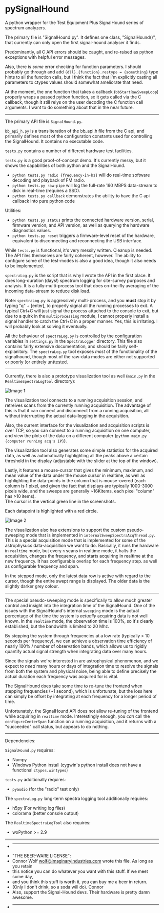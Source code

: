 pySignalHound
=============

A python wrapper for the Test Equipment Plus SignalHound series of spectrum analyzers.


The primary file is "SignalHound.py". It defines one class, "SignalHound()", that currently can only open the first signal-hound analyser it finds.

Predominantly, all C API errors should be caught, and re-raised as python exceptions with helpful error messages.

Also, there is *some* error checking for function parameters. I should probably go through and add `{dll}.{function}.restype = {something}` type hints to all the function calls, but I think the fact that I'm explicitly casting all parameters to ctypes values should somewhat ameliorate that need.

At the moment, the one function that takes a callback (`bbStartRawSweepLoop`) properly wraps a passed python function, so it gets called via the C callback,
though it still relys on the user decoding the C function call arguments. I want to do something about that in the near future.



---

The primary API file is `SignalHound.py`.

`bb_api_h.py` is a transliteration of the bb_api.h file from the C api, and primarily defines most of the configuration constants used for controlling the SignalHound. It contains no executable code.

`tests.py` contains a number of different hardware test facilities.

`tests.py` is a good proof-of-concept demo. It's currently messy, but it shows the capabilities of both python and the SignalHound.

 - `python tests.py radio {frequency-in-hz}` will do real-time software decoding and playback of FM radio.
 - `python tests.py raw-pipe` will log the full-rate 160 MBPS data-stream to disk in real-time (requires a SSD).
 - `python tests.py callback` demonstrates the ability to have the C api callback into pure python code

 Utilities:
 - `python tests.py status` prints the connected hardware version, serial, firmware version, and API version, as well as querying the hardware diagnostics values.
 - `python tests.py reset` triggers a firmware-level reset of the hardware, equivalent to disconnecting and reconnecting the USB interface.

While `tests.py` is functional, it's very messily written. Cleanup is needed. The API files themselves are fairly coherent, however.
The ability to configure some of the test-modes is also a good idea, though it also needs to be implemented.

`spectraLog.py` is the script that is why I wrote the API in the first place. It does long-duration (days!) spectrum logging for site-survey purposes and analysis. It is a fully-multi-process tool that does on-the-fly averaging of the incoming data-stream to reduce disk load.

Note: `spectraLog.py` is aggressively multi-process, and you **must** stop it by typing "q" + \[enter\], to properly signal all the running processes to exit. A typical Ctrl+C will just signal the process attached to the console to exit, but due to a quirk in the `multiprocessing` module, I cannot properly install a signal handler to catch the Ctrl+C in a proper manner. Yes, this is irritating. I will probably look at solving it eventually.

All the behaviour of `spectraLog.py` is controlled by the configuration variables in `settings.py` in the `SpectraLogger` directory. This file also contains fairly extensive documentation, and should be fairly self-explanitory. The `spectraLog.py` tool exposes *most* of the functionality of the signalhound, though most of the raw-data modes are either not supported or poorly (or entirely un)tested.


---

Currently, there is also a prototype visualization tool as well (`main.py` in the `RealtimeSpectraLogTool` directory):

![Image 1](http://fake-name.github.io/pySignalHound/img/Demo1.png)

The visualization tool connects to a running acquisition session, and retreives scans from the currently running acquisition. The advantage of this is that it can connect and disconnect from a running acquisition, all without interrupting the actual data-logging in the acquisition.   

Also, the current interface for the visualization and acquisition scripts is over TCP, so you can connect to a running acquisition on one computer, and view the plots of the data on a different computer (`python main.py {computer running acq's IP}`).

The visualization tool also generates some simple statistics for the  acquired data, as well as automatically highlighting all the peaks above a certain threshold in the display (adjustable with the slider at the top of the window).

Lastly, it features a mouse-cursor that gives the minimum, maximum, and mean value of the data under the mouse cursor in realtime, as well as highlighting the data-points in the column that is mouse-overed (each column is 1 pixel, and given the fact that displays are typically 1000-3000 pixels wide, and the sweeps are generally ~16Kitems, each pixel "column" has >10 items).  
The cursor is the vertical green line in the screenshots.

Each datapoint is highlighted with a red circle. 

![Image 2](http://fake-name.github.io/pySignalHound/img/Demo2.png)

The visualization also has extensions to support the custom pseudo-sweeping mode that is implemented in `internalSweepSpectraAcqThread.py`. This is a special acquisition mode that is implemented for some of the astrophysucs data-acquisition we want to do. Basically, it runs the hardware in `realtime` mode, but every `n` scans in realtime mode, it halts the acquisition, changes the frequency, and starts acquiring in realtime at the new frequency. It has configurable overlap for each frequency step. as well as configurable frequency and span.

In the stepped mode, only the latest data row is active with regard to the cursor, though the entire swept range is displayed. The older data is the slightly darker grey colour.

---

The special pseudo-sweeping mode is specifically to allow much greater control and insight into the integration time of the SignalHound. One of the issues with the SignalHound's internal `sweeping` mode is the actual percentage of the time the system is *actually* acquiring data is not well known. In the `realtime` mode, the observation time is 100%, so it's clearly established, but the bandwidth is limited to 20 Mhz.

By stepping the system through frequencies at a low rate (typically > 10 seconds per frequency), we can achieve a observation time efficiency of nearly 100% / number of observation bands, which allows us to rigidly quantify actual signal strength when integrating data over many hours. 

Since the signals we're interested in are astrophysical phenomenon, and we expect to *need* many hours or days of integration time to resolve the signals from both the system and physical noise, being able to define precisely the actual duration each frequency was acquired for is vital.

The SignalHound does take some time to re-tune the frontend when stepping frequencies (~1 second), which is unfortunate, but the loss here can simply be offset by integrating at each frequency for a longer period of time.

Unfortunately, the SignalHound API does not allow re-tuning of the frontend while acquiring in `realtime` mode. Interestingly enough, you *can* call the `configureCenterSpan` function on a running acquisition, and it returns with a "succeeded" call status, but appears to do nothing.

---

Dependencies:

`SignalHound.py` requires:
 - Numpy
 - Windows Python install (cygwin's python install does not have a functional `ctypes.wintypes`)

`tests.py` additionally requires:
 - `pyaudio` (for the "radio" test only)

The `spectraLog.py` long-term spectra logging tool additionally requires:
 - h5py  (For writing log files)
 - colorama  (better console output)

The `RealtimeSpectraLogTool` also requires:
 - wxPython >= 2.9

---


* ----------------------------------------------------------------------------
* "THE BEER-WARE LICENSE":
* Connor Wolf <wolf@imaginaryindustries.com> wrote this file. As long as you retain
* this notice you can do whatever you want with this stuff. If we meet some day,
* and you think this stuff is worth it, you can buy me a beer in return.
* (Only I don't drink, so a soda will do). Connor
* Also, support the Signal-Hound devs. Their hardware is pretty damn awesome.
* ----------------------------------------------------------------------------
